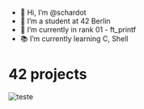- 👋 Hi, I’m @schardot
- 👀 I’m a student at 42 Berlin
- 🌱 I’m currently in rank 01 - ft_printf 
- 📚 I’m currently learning C, Shell

# 42 projects

![teste](https://github.com/ayogun/42-project-badges/blob/main/badges/libftm.png?raw=true)
